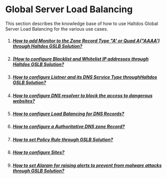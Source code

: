 # Global Server Load Balancing

This section describes the knowledge base of how to use Haltdos Global Server Load Balancing for the various use cases.

1. ##### [How to add Monitor to the Zone Record Type "A' or Quad A("AAAA') through Haltdos GSLB Solution?](https://docs.haltdos.com/kb/gslb/KB-4001)

2. ##### [[How to configure Blacklist and Whitelist IP addresses through Haltdos GSLB Solution?](https://docs.haltdos.com/kb/gslb/KB-4002)

3. ##### [How to configure Listner and its DNS Service Type throughHaltdos GSLB Solution?](https://docs.haltdos.com/kb/gslb/KB-4003)

4. ##### [How to configure DNS resolver to block the access to dangerous websites?](https://docs.haltdos.com/kb/gslb/KB-4004)

5. ##### [How to configure Load Balancing for DNS Records?](https://docs.haltdos.com/kb/gslb/KB-4005)

6. ##### [How to configure a Authoritative DNS zone Record?](https://docs.haltdos.com/kb/gslb/KB-4006)

7. ##### [How to set Policy Rule through GSLB Solution?](https://docs.haltdos.com/kb/gslb/KB-4007)

8. ##### [How to configure Sites?](https://docs.haltdos.com/kb/gslb/KB-4008)

9. ##### [How to set Alaram for raising alerts to prevent from malware attacks through GSLB Solution?](https://docs.haltdos.com/kb/gslb/KB-4009)
